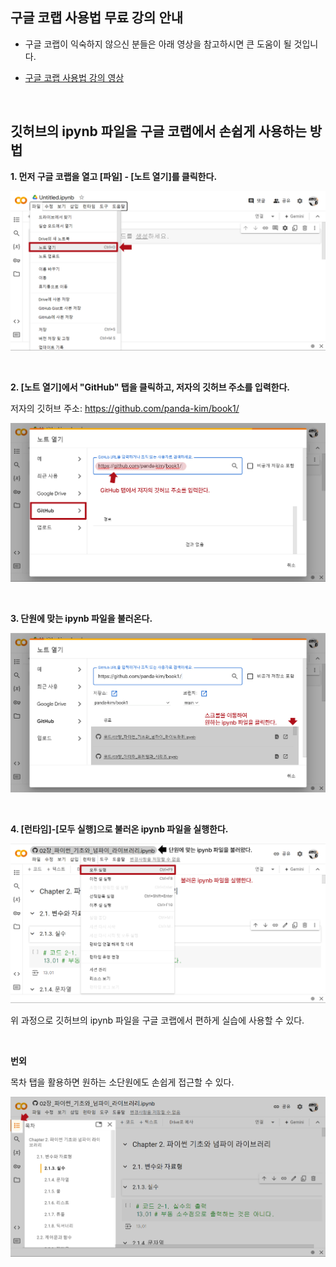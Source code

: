 
## 구글 코랩 사용법 무료 강의 안내

- 구글 코랩이 익숙하지 않으신 분들은 아래 영상을 참고하시면 큰 도움이 될 것입니다.

- [구글 코랩 사용법 강의 영상](https://www.slid.cc/ko/share/vdocs/%EA%B5%AC%EA%B8%80-%EC%BD%94%EB%9E%A9google-colab-%EC%82%AC%EC%9A%A9%ED%95%98%EA%B8%B0-161d3b0d7d3d41f3b08ed7d47848db8a)


<br>

## 깃허브의 ipynb 파일을 구글 코랩에서 손쉽게 사용하는 방법

**1. 먼저 구글 코랩을 열고 [파일] - [노트 열기]를 클릭한다.**

![1](../images/colab/1.jpg)

<br>

**2. [노트 열기]에서 "GitHub" 탭을 클릭하고, 저자의 깃허브 주소를 입력한다.**

저자의 깃허브 주소: https://github.com/panda-kim/book1/

![2](../images/colab/2.jpg)

<br>

**3. 단원에 맞는 ipynb 파일을 불러온다.**

![3](../images/colab/3.jpg)

<br>

**4. [런타임]-[모두 실행]으로 불러온 ipynb 파일을 실행한다.**

![4](../images/colab/4.jpg)

위 과정으로 깃허브의 ipynb 파일을 구글 코랩에서 편하게 실습에 사용할 수 있다.

<br>

**번외**

목차 탭을 활용하면 원하는 소단원에도 손쉽게 접근할 수 있다.

![5](../images/colab/5.jpg)

